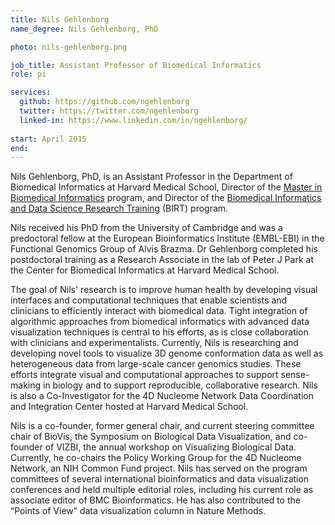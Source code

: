 ```yaml
---
title: Nils Gehlenborg
name_degree: Nils Gehlenborg, PhD

photo: nils-gehlenborg.png

job_title: Assistant Professor of Biomedical Informatics
role: pi

services:
  github: https://github.com/ngehlenborg
  twitter: https://twitter.com/ngehlenborg
  linked-in: https://www.linkedin.com/in/ngehlenborg/
  
start: April 2015
end:
---
```

Nils Gehlenborg, PhD, is an Assistant Professor in the Department of Biomedical Informatics at Harvard Medical School, Director of the [Master in Biomedical Informatics](http://dbmi.hms.harvard.edu/mbi) program, and Director of the [Biomedical Informatics and Data Science Research Training](https://dbmi.hms.harvard.edu/education/nlm-biomedical-informatics-data-science-fellowship) (BIRT) program.

Nils received his PhD from the University of Cambridge and was a predoctoral fellow at the European Bioinformatics Institute (EMBL-EBI) in the Functional Genomics Group of Alvis Brazma. Dr Gehlenborg completed his postdoctoral training as a Research Associate in the lab of Peter J Park at the Center for Biomedical Informatics at Harvard Medical School. 
 
The goal of Nils' research is to improve human health by developing visual interfaces and computational techniques that enable scientists and clinicians to efficiently interact with biomedical data. Tight integration of algorithmic approaches from biomedical informatics with advanced data visualization techniques is central to his efforts, as is close collaboration with clinicians and experimentalists. Currently, Nils is researching and developing novel tools to visualize 3D genome conformation data as well as heterogeneous data from large-scale cancer genomics studies. These efforts integrate visual and computational approaches to support sense-making in biology and to support reproducible, collaborative research. Nils is also a Co-Investigator for the 4D Nucleome Network Data Coordination and Integration Center hosted at Harvard Medical School. 
 
Nils is a co-founder, former general chair, and current steering committee chair of BioVis, the Symposium on Biological Data Visualization, and co-founder of VIZBI, the annual workshop on Visualizing Biological Data. Currently, he co-chairs the Policy Working Group for the 4D Nucleome Network, an NIH Common Fund project. Nils has served on the program committees of several international bioinformatics and data visualization conferences and held multiple editorial roles, including his current role as associate editor of BMC Bioinformatics. He has also contributed to the “Points of View” data visualization column in Nature Methods.
